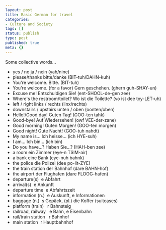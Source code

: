 ```yaml
---
layout: post
title: Basic German for travel
categories:
- Culture and Society
tags: []
status: publish
type: post
published: true
meta: {}
---
```

Some collective words...
<ul>
	<li>yes / no ja / nein (yah/nine)</li>
	<li>please/thanks bitte/danke (BIT-tuh/DAHN-kuh)</li>
	<li>You're welcome. Bitte. (BIT-tuh)</li>
	<li>You're welcome. (for a favor) Gern geschehen. (ghern guh-SHAY-un)</li>
	<li>Excuse me! Entschuldigen Sie! (ent-SHOOL-de-gen zee)</li>
	<li>Where's the restroom/toilet? Wo ist die Toilette? (vo ist dee toy-LET-uh)</li>
	<li>left / right links / rechts (linx/rechts)</li>
	<li>downstairs / upstairs unten / oben (oonten/oben)</li>
	<li>Hello!/Good day! Guten Tag! (GOO-ten tahk)</li>
	<li>Good-bye! Auf Wiedersehen! (owf VEE-der-zane)</li>
	<li>Good morning! Guten Morgen! (GOO-ten morgen)</li>
	<li>Good night! Gute Nacht! (GOO-tuh nahdt)</li>
	<li>My name is... Ich heisse... (ich HYE-suh)</li>
	<li>I am... Ich bin... (ich bin)</li>
	<li>Do you have...? Haben Sie...? (HAH-ben zee)</li>
	<li>a room ein Zimmer (eye-n TSIM-air)</li>
	<li>a bank eine Bank (eye-nuh bahnk)</li>
	<li>the police die Polizei (dee po-lit-ZYE)</li>
	<li>the train station der Bahnhof (dare BAHN-hof)</li>
	<li>the airport der Flughafen (dare FLOOG-hafen)</li>
	<li>departure(s)  e Abfahrt</li>
	<li>arrival(s)  e Ankunft</li>
	<li>departure time  e Abfahrtszeit</li>
	<li>information (n.)  e Auskunft, e Informationen</li>
	<li>baggage (n.)  s Gepäck, (pl.) die Koffer (suitcases)</li>
	<li>platform (train)   r Bahnsteig</li>
	<li>railroad, railway   e Bahn, e Eisenbahn</li>
	<li>rail/train station   r Bahnhof</li>
	<li>main station  r Hauptbahnhof</li>
</ul>
